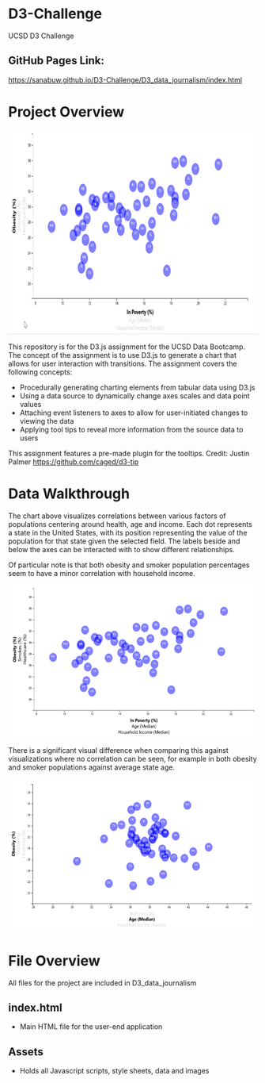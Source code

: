 # D3-Challenge
UCSD D3 Challenge

## GitHub Pages Link:
https://sanabuw.github.io/D3-Challenge/D3_data_journalism/index.html


# Project Overview
<img src="D3_data_journalism/assets/other/images/demo.gif" width="800" height="412"/>


This repository is for the D3.js assignment for the UCSD Data Bootcamp. The concept of the assignment is to use D3.js to generate a chart that allows for user interaction with transitions. The assignment covers the following concepts:
- Procedurally generating charting elements from tabular data using D3.js
- Using a data source to dynamically change axes scales and data point values
- Attaching event listeners to axes to allow for user-initiated changes to viewing the data
- Applying tool tips to reveal more information from the source data to users

This assignment features a pre-made plugin for the tooltips.
Credit:
Justin Palmer
https://github.com/caged/d3-tip

# Data Walkthrough
The chart above visualizes correlations between various factors of populations centering around health, age and income. Each dot represents a state in the United States, with its position representing the value of the population for that state given the selected field. The labels beside and below the axes can be interacted with to show different relationships.


Of particular note is that both obesity and smoker population percentages seem to have a minor correlation with household income.

<img src="D3_data_journalism/assets/other/images/obesity_v_poverty.png" width="600" height="309"/>


There is a significant visual difference when comparing this against visualizations where no correlation can be seen, for example in both obesity and smoker populations against average state age.

<img src="D3_data_journalism/assets/other/images/obesity_v_age.png" width="600" height="309"/>



# File Overview
All files for the project are included in D3_data_journalism

## index.html
- Main HTML file for the user-end application

## Assets
- Holds all Javascript scripts, style sheets, data and images
